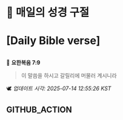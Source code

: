 # 🙏 매일의 성경 구절
# [Daily Bible verse]
##
<!-- START_BIBLE_VERSE -->
📖 **요한복음 7:9**
> 이 말씀을 하시고 갈릴리에 머물러 계시니라

🕊️ _업데이트 시각: 2025-07-14 12:55:26 KST_
  <!-- END_BIBLE_VERSE -->
## GITHUB_ACTION
